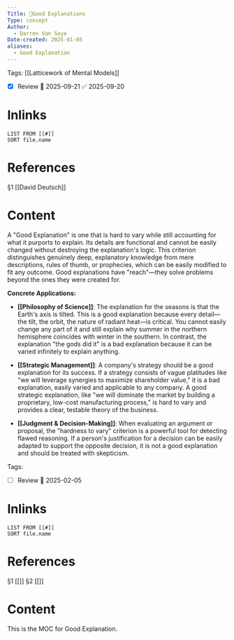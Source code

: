 ```yaml
---
Title: 🧩Good Explanations
Type: concept
Author:
  - Darren Van Soye
Date-created: 2025-01-05
aliases:
  - Good Explanation
---
```

Tags: [[Latticework of Mental Models]]

- [x] Review 📅 2025-09-21 ✅ 2025-09-20

# Inlinks 
```dataview
LIST FROM [[#]]
SORT file.name
```

# References 

§1 [[David Deutsch]]

# Content

A "Good Explanation" is one that is hard to vary while still accounting for what it purports to explain. Its details are functional and cannot be easily changed without destroying the explanation's logic. This criterion distinguishes genuinely deep, explanatory knowledge from mere descriptions, rules of thumb, or prophecies, which can be easily modified to fit any outcome. Good explanations have "reach"—they solve problems beyond the ones they were created for.

**Concrete Applications:**

- **[[Philosophy of Science]]**: The explanation for the seasons is that the Earth's axis is tilted. This is a good explanation because every detail—the tilt, the orbit, the nature of radiant heat—is critical. You cannot easily change any part of it and still explain why summer in the northern hemisphere coincides with winter in the southern. In contrast, the explanation "the gods did it" is a bad explanation because it can be varied infinitely to explain anything.
    
- **[[Strategic Management]]**: A company's strategy should be a good explanation for its success. If a strategy consists of vague platitudes like "we will leverage synergies to maximize shareholder value," it is a bad explanation, easily varied and applicable to any company. A good strategic explanation, like "we will dominate the market by building a proprietary, low-cost manufacturing process," is hard to vary and provides a clear, testable theory of the business.
    
- **[[Judgment & Decision-Making]]**: When evaluating an argument or proposal, the "hardness to vary" criterion is a powerful tool for detecting flawed reasoning. If a person's justification for a decision can be easily adapted to support the opposite decision, it is not a good explanation and should be treated with skepticism.
    

Tags: 

- [ ] Review 📅 2025-02-05

# Inlinks 
```dataview
LIST FROM [[#]]
SORT file.name
```

# References 
§1 [[]]
§2 [[]]

# Content

This is the MOC for Good Explanation.

